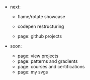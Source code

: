 - next: 

    - flame/rotate showcase

    - codepen restructuring
    - page: github projects

- soon:
    - page: view projects
    - page: patterns and gradients
    - page: courses and certifications
    - page: my svgs